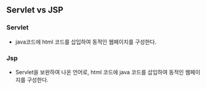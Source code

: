 ## Servlet vs JSP


### Servlet
- java코드에 html 코드를 삽입하여 동적인 웹페이지를 구성한다. 

### Jsp
-  Servlet을 보완하여 나온 언어로, html 코드에 java 코드를 삽입하여 동적인 웹페이지를 구성한다. 
